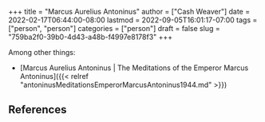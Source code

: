+++
title = "Marcus Aurelius Antoninus"
author = ["Cash Weaver"]
date = 2022-02-17T06:44:00-08:00
lastmod = 2022-09-05T16:01:17-07:00
tags = ["person", "person"]
categories = ["person"]
draft = false
slug = "759ba2f0-39b0-4d43-a48b-f4997e8178f3"
+++

Among other things:

-   [Marcus Aurelius Antoninus | The Meditations of the Emperor Marcus Antoninus]({{< relref "antoninusMeditationsEmperorMarcusAntoninus1944.md" >}})

## References

<style>.csl-entry{text-indent: -1.5em; margin-left: 1.5em;}</style><div class="csl-bib-body">
</div>
